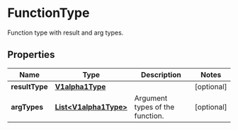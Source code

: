 

# FunctionType

Function type with result and arg types.

## Properties

| Name | Type | Description | Notes |
|------------ | ------------- | ------------- | -------------|
|**resultType** | [**V1alpha1Type**](V1alpha1Type.md) |  |  [optional] |
|**argTypes** | [**List&lt;V1alpha1Type&gt;**](V1alpha1Type.md) | Argument types of the function. |  [optional] |



